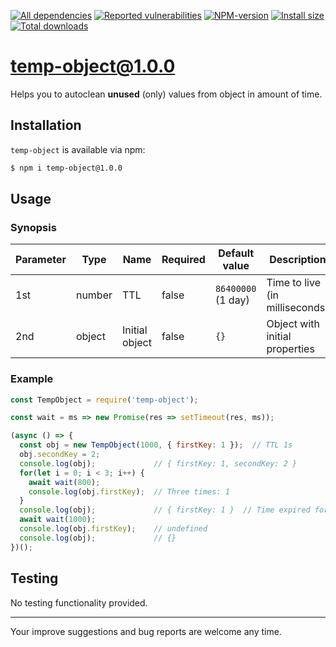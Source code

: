 [![All dependencies](https://img.shields.io/librariesio/release/npm/temp-object/1.0.0?style=flat-square "All dependencies of temp-object@1.0.0")](https://libraries.io/npm/temp-object/1.0.0)
[![Reported vulnerabilities](https://img.shields.io/snyk/vulnerabilities/npm/temp-object@1.0.0?style=flat-square "Reported vulnerabilities of temp-object@1.0.0")](https://snyk.io/test/npm/temp-object/1.0.0)
[![NPM-version](https://img.shields.io/badge/npm-v1.0.0-blue.svg?style=flat-square&&logo=npm "Current NPM-version")](https://www.npmjs.com/package/temp-object/v/1.0.0)
[![Install size](https://flat.badgen.net/packagephobia/install/temp-object@1.0.0?label=size 'Install size of temp-object@1.0.0')](https://packagephobia.now.sh/result?p=temp-object@1.0.0)
[![Total downloads](https://img.shields.io/npm/dt/temp-object?style=flat-square "Total downloads for all the time")](https://npm-stat.com/charts.html?package=temp-object)

# temp-object@1.0.0

Helps you to autoclean **unused** (only) values from object in amount of time.

## Installation
`temp-object` is available via npm:
``` bash
$ npm i temp-object@1.0.0
```

## Usage
### Synopsis
| Parameter | Type   | Name           | Required | Default value      | Description                    |
|-----------|--------|----------------|----------|--------------------|--------------------------------|
| 1st       | number | TTL            | false    | `86400000` (1 day) | Time to live (in milliseconds) |
| 2nd       | object | Initial object | false    | `{}`               | Object with initial properties |

### Example
``` js
const TempObject = require('temp-object');

const wait = ms => new Promise(res => setTimeout(res, ms));

(async () => {
  const obj = new TempObject(1000, { firstKey: 1 });  // TTL 1s
  obj.secondKey = 2;
  console.log(obj);             // { firstKey: 1, secondKey: 2 }
  for(let i = 0; i < 3; i++) {
    await wait(800);
    console.log(obj.firstKey);  // Three times: 1
  }
  console.log(obj);             // { firstKey: 1 }  // Time expired for secondKey
  await wait(1000);
  console.log(obj.firstKey);    // undefined
  console.log(obj);             // {}
})();
```

## Testing
No testing functionality provided.

---

Your improve suggestions and bug reports are welcome any time.
